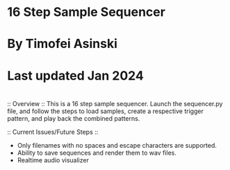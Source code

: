 # 16 Step Sample Sequencer
# By Timofei Asinski
# Last updated Jan 2024
# 

 :: Overview ::
This is a 16 step sample sequencer. Launch the sequencer.py file, and follow the steps to load samples, create a respective trigger pattern,
and play back the combined patterns. 

 :: Current Issues/Future Steps :: 
- Only filenames with no spaces and escape characters are supported.
- Ability to save sequences and render them to wav files.
- Realtime audio visualizer


